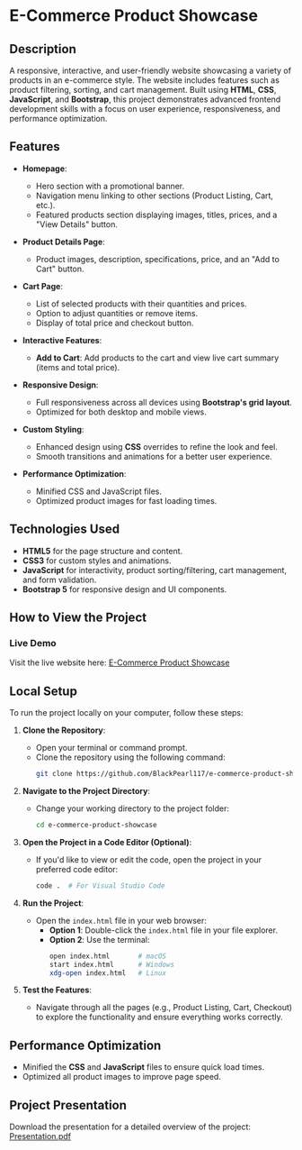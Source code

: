 # E-Commerce Product Showcase

## Description
A responsive, interactive, and user-friendly website showcasing a variety of products in an e-commerce style. The website includes features such as product filtering, sorting, and cart management. Built using **HTML**, **CSS**, **JavaScript**, and **Bootstrap**, this project demonstrates advanced frontend development skills with a focus on user experience, responsiveness, and performance optimization.

## Features
- **Homepage**:
  - Hero section with a promotional banner.
  - Navigation menu linking to other sections (Product Listing, Cart, etc.).
  - Featured products section displaying images, titles, prices, and a "View Details" button.
  
  
- **Product Details Page**:
  - Product images, description, specifications, price, and an "Add to Cart" button.
  
- **Cart Page**:
  - List of selected products with their quantities and prices.
  - Option to adjust quantities or remove items.
  - Display of total price and checkout button.

- **Interactive Features**:
  - **Add to Cart**: Add products to the cart and view live cart summary (items and total price).

- **Responsive Design**:
  - Full responsiveness across all devices using **Bootstrap's grid layout**.
  - Optimized for both desktop and mobile views.
  
- **Custom Styling**:
  - Enhanced design using **CSS** overrides to refine the look and feel.
  - Smooth transitions and animations for a better user experience.

- **Performance Optimization**:
  - Minified CSS and JavaScript files.
  - Optimized product images for fast loading times.

## Technologies Used
- **HTML5** for the page structure and content.
- **CSS3** for custom styles and animations.
- **JavaScript** for interactivity, product sorting/filtering, cart management, and form validation.
- **Bootstrap 5** for responsive design and UI components.

## How to View the Project

### Live Demo
Visit the live website here: [E-Commerce Product Showcase](https://blackpearl117.github.io/E-Commerce-Product-Showcase/) 


## Local Setup

To run the project locally on your computer, follow these steps:

1. **Clone the Repository**:
   - Open your terminal or command prompt.
   - Clone the repository using the following command:
     ```bash
     git clone https://github.com/BlackPearl117/e-commerce-product-showcase.git
     ```

2. **Navigate to the Project Directory**:
   - Change your working directory to the project folder:
     ```bash
     cd e-commerce-product-showcase
     ```

3. **Open the Project in a Code Editor (Optional)**:
   - If you'd like to view or edit the code, open the project in your preferred code editor:
     ```bash
     code .  # For Visual Studio Code
     ```

4. **Run the Project**:
   - Open the `index.html` file in your web browser:
     - **Option 1**: Double-click the `index.html` file in your file explorer.
     - **Option 2**: Use the terminal:
       ```bash
       open index.html       # macOS
       start index.html      # Windows
       xdg-open index.html   # Linux
       ```

5. **Test the Features**:
   - Navigate through all the pages (e.g., Product Listing, Cart, Checkout) to explore the functionality and ensure everything works correctly.

## Performance Optimization
- Minified the **CSS** and **JavaScript** files to ensure quick load times.
- Optimized all product images to improve page speed.

## Project Presentation
Download the presentation for a detailed overview of the project:  
[Presentation.pdf](presentation[1].pptx)
